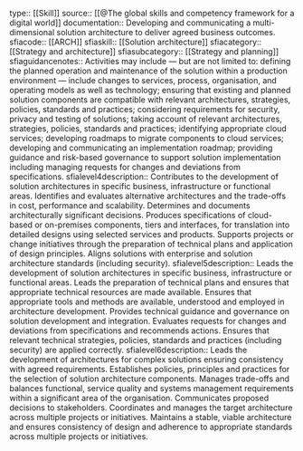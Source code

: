 type:: [[Skill]]
source:: [[@The global skills and competency framework for a digital world]]
documentation:: Developing and communicating a multi-dimensional solution architecture to deliver agreed business outcomes.
sfiacode:: [[ARCH]]
sfiaskill:: [[Solution architecture]]
sfiacategory:: [[Strategy and architecture]]
sfiasubcategory:: [[Strategy and planning]]
sfiaguidancenotes:: Activities may include — but are not limited to: defining the planned operation and maintenance of the solution within a production environment — include changes to services, process, organisation, and operating models as well as technology; ensuring that existing and planned solution components are compatible with relevant architectures, strategies, policies, standards and practices; considering requirements for security, privacy and testing of solutions; taking account of relevant architectures, strategies, policies, standards and practices; identifying appropriate cloud services; developing roadmaps to migrate components to cloud services; developing and communicating an implementation roadmap; providing guidance and risk-based governance to support solution implementation including managing requests for changes and deviations from specifications.
sfialevel4description:: Contributes to the development of solution architectures in specific business, infrastructure or functional areas. Identifies and evaluates alternative architectures and the trade-offs in cost, performance and scalability. Determines and documents architecturally significant decisions. Produces specifications of cloud-based or on-premises components, tiers and interfaces, for translation into detailed designs using selected services and products. Supports projects or change initiatives through the preparation of technical plans and application of design principles. Aligns solutions with enterprise and solution architecture standards (including security).
sfialevel5description:: Leads the development of solution architectures in specific business, infrastructure or functional areas. Leads the preparation of technical plans and ensures that appropriate technical resources are made available. Ensures that appropriate tools and methods are available, understood and employed in architecture development. Provides technical guidance and governance on solution development and integration. Evaluates requests for changes and deviations from specifications and recommends actions. Ensures that relevant technical strategies, policies, standards and practices (including security) are applied correctly.
sfialevel6description:: Leads the development of architectures for complex solutions ensuring consistency with agreed requirements. Establishes policies, principles and practices for the selection of solution architecture components. Manages trade-offs and balances functional, service quality and systems management requirements within a significant area of the organisation. Communicates proposed decisions to stakeholders. Coordinates and manages the target architecture across multiple projects or initiatives.  Maintains a stable, viable architecture  and ensures consistency of design and adherence to appropriate standards across multiple projects or initiatives.
